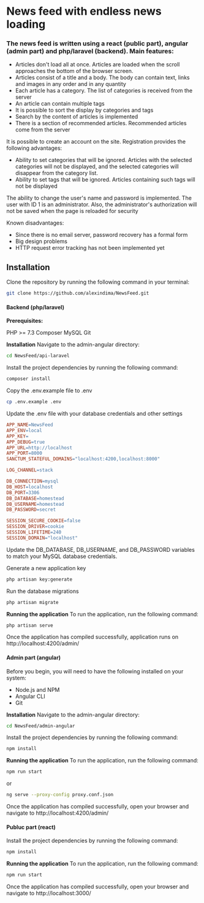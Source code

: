 # News feed with endless news loading

### The news feed is written using a **react** (public part), **angular** (admin part) and **php/laravel** (backend). Main features:

- Articles don't load all at once. Articles are loaded when the scroll approaches the bottom of the browser screen.
- Articles consist of a title and a body. The body can contain text, links and images in any order and in any quantity
- Each article has a category. The list of categories is received from the server
- An article can contain multiple tags
- It is possible to sort the display by categories and tags
- Search by the content of articles is implemented
- There is a section of recommended articles. Recommended articles come from the server

It is possible to create an account on the site. Registration provides the following advantages:

- Ability to set categories that will be ignored. Articles with the selected categories will not be displayed, and the
  selected categories will disappear from the category list.
- Ability to set tags that will be ignored. Articles containing such tags will not be displayed

The ability to change the user's name and password is implemented. The user with ID 1 is an administrator. Also,
the administrator's authorization will not be saved when the page is reloaded for security

Known disadvantages:
- Since there is no email server, password recovery has a formal form
- Big design problems
- HTTP request error tracking has not been implemented yet

## Installation

Clone the repository by running the following command in your terminal:

```bash
git clone https://github.com/alexindima/NewsFeed.git
```

#### Backend (php/laravel)

****Prerequisites:****

PHP >= 7.3
Composer
MySQL
Git

**Installation**
Navigate to the admin-angular directory:

```bash
cd NewsFeed/api-laravel
```

Install the project dependencies by running the following command:

```bash
composer install
```

Copy the .env.example file to .env

```bash
cp .env.example .env
```

Update the .env file with your database credentials and other settings

```makefile
APP_NAME=NewsFeed
APP_ENV=local
APP_KEY=
APP_DEBUG=true
APP_URL=http://localhost
APP_PORT=8000
SANCTUM_STATEFUL_DOMAINS="localhost:4200,localhost:8000"

LOG_CHANNEL=stack

DB_CONNECTION=mysql
DB_HOST=localhost
DB_PORT=3306
DB_DATABASE=homestead
DB_USERNAME=homestead
DB_PASSWORD=secret

SESSION_SECURE_COOKIE=false
SESSION_DRIVER=cookie
SESSION_LIFETIME=240
SESSION_DOMAIN="localhost"
```
Update the DB_DATABASE, DB_USERNAME, and DB_PASSWORD variables to match your MySQL database credentials.

Generate a new application key

```bash
php artisan key:generate
```

Run the database migrations

```bash
php artisan migrate
```

**Running the application**
To run the application, run the following command:

```bash
php artisan serve
```

Once the application has compiled successfully, application runs on  http://localhost:4200/admin/

#### Admin part (angular)
Before you begin, you will need to have the following installed on your system:
- Node.js and NPM
- Angular CLI
- Git

**Installation**
Navigate to the admin-angular directory:

```bash
cd NewsFeed/admin-angular
```

Install the project dependencies by running the following command:

```bash
npm install
```

**Running the application**
To run the application, run the following command:

```bash
npm run start
```

or

```bash
ng serve --proxy-config proxy.conf.json
```

Once the application has compiled successfully, open your browser and navigate to http://localhost:4200/admin/



#### Publuc part (react)
Install the project dependencies by running the following command:

```bash
npm install
```

**Running the application**
To run the application, run the following command:

```bash
npm run start
```

Once the application has compiled successfully, open your browser and navigate to http://localhost:3000/

